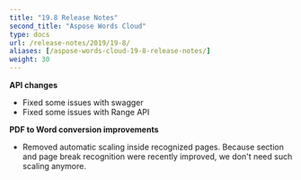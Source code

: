 ```yaml
---
title: "19.8 Release Notes"
second_title: "Aspose Words Cloud"
type: docs
url: /release-notes/2019/19-8/
aliases: [/aspose-words-cloud-19-8-release-notes/]
weight: 30
---
```


**API changes**

- Fixed some issues with swagger
- Fixed some issues with Range API

**PDF to Word conversion improvements**

- Removed automatic scaling inside recognized pages. Because section and page break recognition were recently improved, we don't need such scaling anymore.

